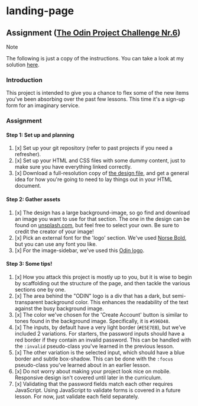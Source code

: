 # landing-page

## Assignment ([The Odin Project Challenge Nr.6](https://www.theodinproject.com/lessons/node-path-intermediate-html-and-css-sign-up-form))

> [!NOTE]
> The following is just a copy of the instructions. You can take a look at my solution [here](https://joecrumbs.github.io/odin-sign-up-form).

### Introduction

This project is intended to give you a chance to flex some of the new items you've been absorbing over the past few lessons. This time it's a sign-up form for an imaginary service.

### Assignment

#### Step 1: Set up and planning

1. [x] Set up your git repository (refer to past projects if you need a refresher).
1. [x] Set up your HTML and CSS files with some dummy content, just to make sure you have everything linked correctly.
1. [x] Download a full-resolution copy of [the design file](https://cdn.statically.io/gh/TheOdinProject/curriculum/afdbabfab03fbc34783c6b6f3920aba4a4d3b935/intermediate_html_css/forms/project_sign_up_form/imgs/sign-up-form.png), and get a general idea for how you're going to need to lay things out in your HTML document.

#### Step 2: Gather assets

1. [x] The design has a large background-image, so go find and download an image you want to use for that section. The one in the design can be found on [unsplash.com](https://unsplash.com/photos/25xggax4bSA), but feel free to select your own. Be sure to credit the creator of your image!
1. [x] Pick an external font for the 'logo' section. We've used [Norse Bold](https://cdn.statically.io/gh/TheOdinProject/theodinproject/efdc2888072f409e687d31dc580595dbe4fe0ff4/app/assets/fonts/Norse-Bold.otf), but you can use any font you like.
1. [x] For the image-sidebar, we've used this [Odin logo](https://cdn.statically.io/gh/TheOdinProject/curriculum/5f37d43908ef92499e95a9b90fc3cc291a95014c/html_css/project-sign-up-form/odin-lined.png).

#### Step 3: Some tips!

1. [x] How you attack this project is mostly up to you, but it is wise to begin by scaffolding out the structure of the page, and then tackle the various sections one by one.
1. [x] The area behind the "ODIN" logo is a div that has a dark, but semi-transparent background color. This enhances the readability of the text against the busy background image.
1. [x] The color we've chosen for the 'Create Account' button is similar to tones found in the background image. Specifically, it is `#596D48`.
1. [x] The inputs, by default have a very light border (`#E5E7EB`), but we’ve included 2 variations. For starters, the password inputs should have a red border if they contain an invalid password. This can be handled with the `:invalid` pseudo-class you've learned in the previous lesson.
1. [x] The other variation is the selected input, which should have a blue border and subtle box-shadow. This can be done with the `:focus` pseudo-class you've learned about in an earlier lesson.
1. [x] Do not worry about making your project look nice on mobile. Responsive design isn't covered until later in the curriculum.
1. [x] Validating that the password fields match each other requires JavaScript. Using JavaScript to validate forms is covered in a future lesson. For now, just validate each field separately.
